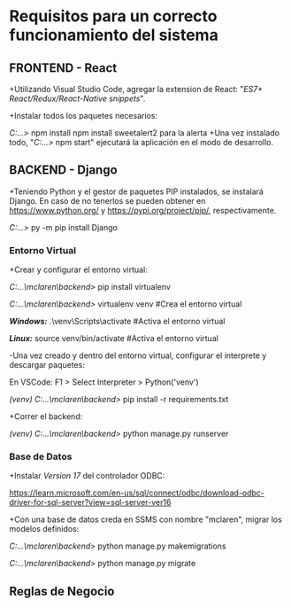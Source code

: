 # Requisitos para un correcto funcionamiento del sistema

## FRONTEND - React

+Utilizando Visual Studio Code, agregar la extension de React: "_ES7+ React/Redux/React-Native snippets_".

+Instalar todos los paquetes necesarios:

_C:\...>_ npm install
npm install sweetalert2 para la alerta
+Una vez instalado todo, "_C:\...>_ npm start" ejecutará la aplicación en el modo de desarrollo.



## BACKEND - Django

+Teniendo Python y el gestor de paquetes PIP instalados, se instalará Django. En caso de no tenerlos se pueden obtener en https://www.python.org/ y https://pypi.org/project/pip/, respectivamente.

_C:\...>_ py -m pip install Django


### Entorno Virtual

+Crear y configurar el entorno virtual:

_C:...\mclaren\backend>_ pip install virtualenv

_C:...\mclaren\backend>_ virtualenv venv                  #Crea el entorno virtual

**_Windows:_**
.\venv\Scripts\activate                                 #Activa el entorno virtual

**_Linux:_**
source venv/bin/activate                                #Activa el entorno virtual

-Una vez creado y dentro del entorno virtual, configurar el interprete y descargar paquetes:

En VSCode: F1 > Select Interpreter > Python('venv')

_(venv) C:...\mclaren\backend>_ pip install -r requirements.txt


+Correr el backend:

_(venv) C:...\mclaren\backend>_ python manage.py runserver


### Base de Datos

+Instalar _Version 17_ del controlador ODBC:

https://learn.microsoft.com/en-us/sql/connect/odbc/download-odbc-driver-for-sql-server?view=sql-server-ver16

+Con una base de datos creda en SSMS con nombre "mclaren", migrar los modelos definidos:

_C:...\mclaren\backend>_ python manage.py makemigrations

_C:...\mclaren\backend>_ python manage.py migrate



## Reglas de Negocio

